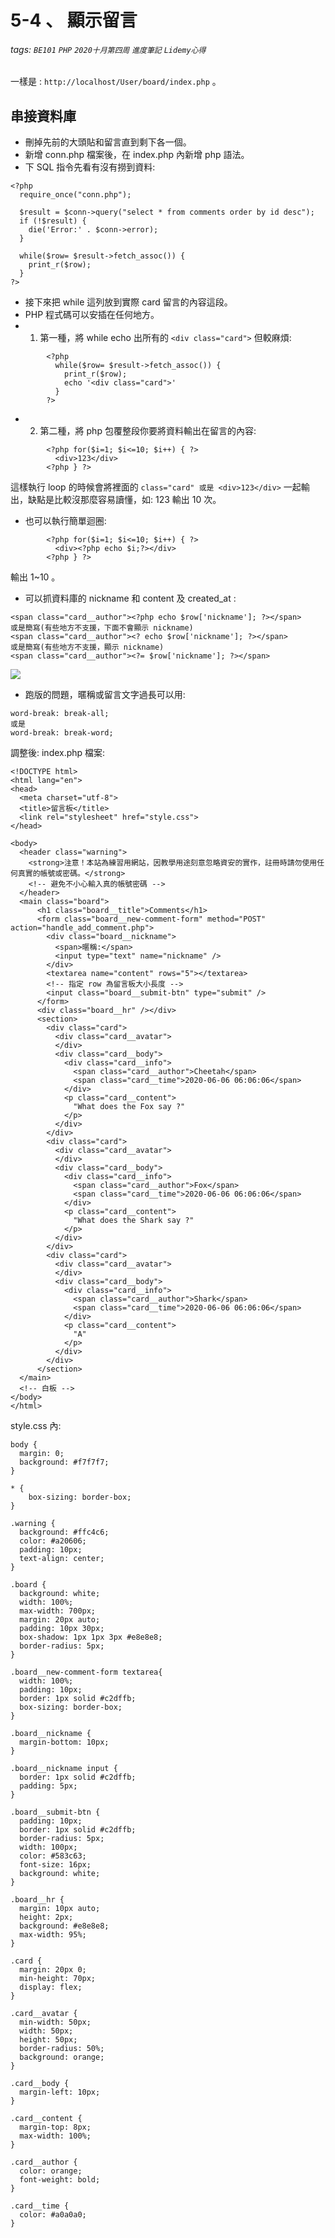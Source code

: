 # 5-4 、 顯示留言 
###### tags: `BE101` `PHP` `2020十月第四周` `進度筆記` `Lidemy心得`  

一樣是 : `http://localhost/User/board/index.php` 。 

## 串接資料庫 
- 刪掉先前的大頭貼和留言直到剩下各一個。
- 新增 conn.php 檔案後，在 index.php 內新增 php 語法。  
- 下 SQL 指令先看有沒有撈到資料: 
```
<?php
  require_once("conn.php");
  
  $result = $conn->query("select * from comments order by id desc");
  if (!$result) {
	die('Error:' . $conn->error);	
  }
  
  while($row= $result->fetch_assoc()) {
	print_r($row);
  }
?>
``` 
- 接下來把 while 這列放到實際 card 留言的內容這段。
- PHP 程式碼可以安插在任何地方。 
- 1. 第一種，將 while echo 出所有的 `<div class="card">` 但較麻煩: 
```
	    <?php
		  while($row= $result->fetch_assoc()) {
			print_r($row);
			echo '<div class="card">'
		  }
		?>
```

- 2. 第二種，將 php 包覆整段你要將資料輸出在留言的內容: 
```
		<?php for($i=1; $i<=10; $i++) { ?>
		  <div>123</div>
		<?php } ?>
```
這樣執行 loop 的時候會將裡面的 `class="card" 或是 <div>123</div>` 一起輸出，缺點是比較沒那麼容易讀懂，如: 123 輸出 10 次。 

- 也可以執行簡單迴圈:  
```
		<?php for($i=1; $i<=10; $i++) { ?>
		  <div><?php echo $i;?></div>
		<?php } ?>
```
輸出 1~10 。 

- 可以抓資料庫的 nickname 和 content 及 created_at :  
```
<span class="card__author"><?php echo $row['nickname']; ?></span>
或是簡寫(有些地方不支援，下面不會顯示 nickname)
<span class="card__author"><? echo $row['nickname']; ?></span>
或是簡寫(有些地方不支援，顯示 nickname)
<span class="card__author"><?= $row['nickname']; ?></span>
```

![](https://i.imgur.com/QCPdnpi.png)

- 跑版的問題，暱稱或留言文字過長可以用:
```
word-break: break-all;
或是
word-break: break-word;
```

調整後: index.php 檔案:
```
<!DOCTYPE html>
<html lang="en">
<head>
  <meta charset="utf-8">
  <title>留言板</title>
  <link rel="stylesheet" href="style.css">
</head>

<body>
  <header class="warning">
    <strong>注意！本站為練習用網站，因教學用途刻意忽略資安的實作，註冊時請勿使用任何真實的帳號或密碼。</strong>
	<!-- 避免不小心輸入真的帳號密碼 -->
  </header>
  <main class="board">
	  <h1 class="board__title">Comments</h1>
	  <form class="board__new-comment-form" method="POST" action="handle_add_comment.php">
	    <div class="board__nickname">
		  <span>暱稱:</span>
		  <input type="text" name="nickname" />
		</div>
		<textarea name="content" rows="5"></textarea>
        <!-- 指定 row 為留言板大小長度 -->
		<input class="board__submit-btn" type="submit" />
	  </form>
	  <div class="board__hr" /></div>
	  <section>
	    <div class="card">
		  <div class="card__avatar">
	      </div>
		  <div class="card__body">
		    <div class="card__info">
			  <span class="card__author">Cheetah</span>
			  <span class="card__time">2020-06-06 06:06:06</span>
			</div>
			<p class="card__content">
			  "What does the Fox say ?"
			</p>
	      </div>
	    </div>
		<div class="card">
		  <div class="card__avatar">
	      </div>
		  <div class="card__body">
		    <div class="card__info">
			  <span class="card__author">Fox</span>
			  <span class="card__time">2020-06-06 06:06:06</span>
			</div>
			<p class="card__content">
			  "What does the Shark say ?"
			</p>
	      </div>
	    </div>
		<div class="card">
		  <div class="card__avatar">
	      </div>
		  <div class="card__body">
		    <div class="card__info">
			  <span class="card__author">Shark</span>
			  <span class="card__time">2020-06-06 06:06:06</span>
			</div>
			<p class="card__content">
			  "A"
			</p>
	      </div>
	    </div>
	  </section>
  </main>
  <!-- 白板 -->
</body>
</html>
```

style.css 內:
```
body {
  margin: 0;
  background: #f7f7f7;
}

* {
	box-sizing: border-box;
}

.warning {
  background: #ffc4c6;
  color: #a20606;
  padding: 10px;
  text-align: center;
}

.board {
  background: white;
  width: 100%;
  max-width: 700px;
  margin: 20px auto;
  padding: 10px 30px;
  box-shadow: 1px 1px 3px #e8e8e8;
  border-radius: 5px;
}
 
.board__new-comment-form textarea{
  width: 100%;
  padding: 10px;
  border: 1px solid #c2dffb;
  box-sizing: border-box;
}

.board__nickname {
  margin-bottom: 10px;
}

.board__nickname input {
  border: 1px solid #c2dffb;
  padding: 5px;
}

.board__submit-btn {
  padding: 10px;
  border: 1px solid #c2dffb;
  border-radius: 5px;
  width: 100px;
  color: #583c63;  
  font-size: 16px;
  background: white;
}

.board__hr {
  margin: 10px auto;
  height: 2px;
  background: #e8e8e8;
  max-width: 95%;
}

.card {
  margin: 20px 0;
  min-height: 70px;
  display: flex; 
}

.card__avatar {
  min-width: 50px;
  width: 50px;
  height: 50px;
  border-radius: 50%;
  background: orange;
}

.card__body {
  margin-left: 10px;
}

.card__content {
  margin-top: 8px;
  max-width: 100%;
}

.card__author {
  color: orange;
  font-weight: bold;
}

.card__time {
  color: #a0a0a0;
}
```


